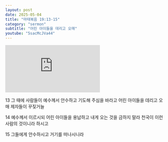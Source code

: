 ```yaml
---
layout: post
date: 2025-05-04
title: "마태복음 19:13-15"
category: "sermon"
subtitle: "어린 아이들을 데리고 오매"
youtube: "5sacMcJVa44"
---
```


<div class="youtube margin-large">
    <iframe src="https://www.youtube.com/embed/5sacMcJVa44" title="YouTube video player" frameborder="0" allow="accelerometer; autoplay; clipboard-write; encrypted-media; gyroscope; picture-in-picture; web-share" allowfullscreen></iframe>
</div>

13 그 때에 사람들이 예수께서 안수하고 기도해 주심을 바라고 어린 아이들을 데리고 오매 제자들이 꾸짖거늘

14 예수께서 이르시되 어린 아이들을 용납하고 내게 오는 것을 금하지 말라 천국이 이런 사람의 것이니라 하시고

15 그들에게 안수하시고 거기를 떠나시니라

